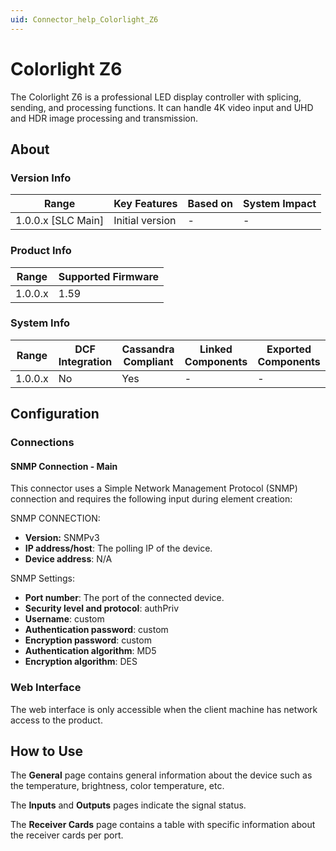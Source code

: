 ```yaml
---
uid: Connector_help_Colorlight_Z6
---
```


# Colorlight Z6

The Colorlight Z6 is a professional LED display controller with splicing, sending, and processing functions. It can handle 4K video input and UHD and HDR image processing and transmission.

## About

### Version Info

| Range                | Key Features     | Based on     | System Impact     |
|----------------------|------------------|--------------|-------------------|
| 1.0.0.x \[SLC Main\] | Initial version  | \-           | \-                |

### Product Info

| Range     | Supported Firmware     |
|-----------|------------------------|
| 1.0.0.x   | 1.59                   |

### System Info

| Range     | DCF Integration     | Cassandra Compliant     | Linked Components     | Exported Components     |
|-----------|---------------------|-------------------------|-----------------------|-------------------------|
| 1.0.0.x   | No                  | Yes                     | \-                    | \-                      |

## Configuration

### Connections

#### SNMP Connection - Main

This connector uses a Simple Network Management Protocol (SNMP) connection and requires the following input during element creation:

SNMP CONNECTION:

- **Version:** SNMPv3
- **IP address/host**: The polling IP of the device.
- **Device address**: N/A

SNMP Settings:

- **Port number**: The port of the connected device.
- **Security level and protocol**: authPriv
- **Username**: custom
- **Authentication password**: custom
- **Encryption password**: custom
- **Authentication algorithm**: MD5
- **Encryption algorithm**: DES

### Web Interface

The web interface is only accessible when the client machine has network access to the product.

## How to Use

The **General** page contains general information about the device such as the temperature, brightness, color temperature, etc.

The **Inputs** and **Outputs** pages indicate the signal status.

The **Receiver Cards** page contains a table with specific information about the receiver cards per port.
